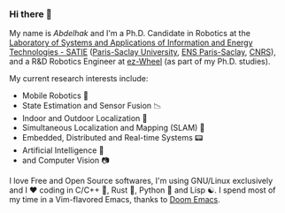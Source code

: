 ### Hi there 👋

My name is _Abdelhak_ and I'm a Ph.D. Candidate in Robotics at the [Laboratory of Systems and Applications of Information and Energy Technologies - SATIE](http://satie.ens-paris-saclay.fr/) ([Paris-Saclay University](https://www.universite-paris-saclay.fr/), [ENS Paris-Saclay](https://www.ens-paris-saclay.fr), [CNRS](https://www.cnrs.fr)), and a R&D Robotics Engineer at [ez-Wheel](https://www.ez-wheel.com) (as part of my Ph.D. studies).

My current research interests include:

- Mobile Robotics :robot:
- State Estimation and Sensor Fusion :chart_with_downwards_trend:
- Indoor and Outdoor Localization :satellite:
- Simultaneous Localization and Mapping (SLAM) :car:
- Embedded, Distributed and Real-time Systems :pager:
- Artificial Intelligence :ghost:
- and Computer Vision :camera:

I love Free and Open Source softwares, I'm using GNU/Linux exclusively and I :heart: coding in C/C++ 🔨, Rust 🦀, Python 🐍 and Lisp ☯️. I spend most of my time in a Vim-flavored Emacs, thanks to [Doom Emacs](https://github.com/hlissner/doom-emacs).
